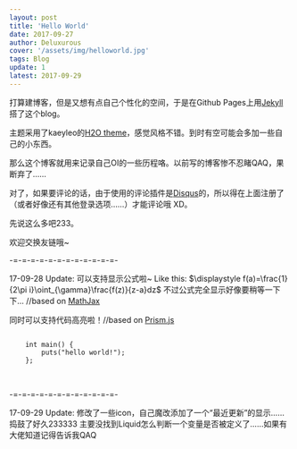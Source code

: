 ```yaml
---
layout: post
title: 'Hello World'
date: 2017-09-27
author: Deluxurous
cover: '/assets/img/helloworld.jpg'
tags: Blog
update: 1
latest: 2017-09-29
---
```


打算建博客，但是又想有点自己个性化的空间，于是在Github Pages上用[Jekyll](https://jekyllrb.com/)搭了这个blog。

主题采用了kaeyleo的[H2O theme](https://github.com/kaeyleo/jekyll-theme-H2O)，感觉风格不错。到时有空可能会多加一些自己的小东西。

那么这个博客就用来记录自己OI的一些历程咯。以前写的博客惨不忍睹QAQ，果断弃了……

对了，如果要评论的话，由于使用的评论插件是[Disqus](https://disqus.com/)的，所以得在上面注册了（或者好像还有其他登录选项……）才能评论哦 XD。

先说这么多吧233。

欢迎交换友链哦~

-=-=-=-=-=-=-=-=-=-=-=-=-

17-09-28 Update: 可以支持显示公式啦~ Like this: $\displaystyle f(a)=\frac{1}{2\pi i}\oint_{\gamma}\frac{f(z)}{z-a}dz$ 不过公式完全显示好像要稍等一下下... //based on [MathJax](https://www.mathjax.org/)

同时可以支持代码高亮啦！//based on [Prism.js](http://prismjs.com/)
<pre class="line-numbers"><code class="language-cpp">
	int main() {
		puts("hello world!");
	};
</code></pre>

<br>

-=-=-=-=-=-=-=-=-=-=-=-=-

17-09-29 Update: 修改了一些icon，自己魔改添加了一个“最近更新”的显示……捣鼓了好久233333  主要没找到Liquid怎么判断一个变量是否被定义了……如果有大佬知道记得告诉我QAQ
